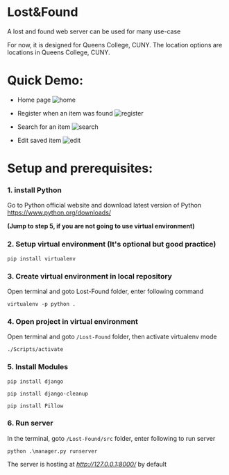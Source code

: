# Lost&Found

A lost and found web server can be used for many use-case

For now, it is designed for Queens College, CUNY. The location options are locations in Queens College, CUNY.

# Quick Demo:

 - Home page
![home](https://user-images.githubusercontent.com/34822412/59555691-4524b780-8f84-11e9-9fb5-1f01dc79cdfa.jpg)

 - Register when an item was found
![register](https://user-images.githubusercontent.com/34822412/59555700-700f0b80-8f84-11e9-8c7e-d798a2a8456e.jpg)

 - Search for an item
![search](https://user-images.githubusercontent.com/34822412/59555705-7ac9a080-8f84-11e9-87c4-f094cf2ed2b2.jpg)

 - Edit saved item
![edit](https://user-images.githubusercontent.com/34822412/59555710-8917bc80-8f84-11e9-9d05-8ff0e21b9299.jpg)

#  Setup and prerequisites:

### 1. install Python

Go to Python official website and download latest version of Python https://www.python.org/downloads/

**(Jump to step 5, if you are not going to use virtual environment)**

### 2. Setup virtual environment (It's optional but good practice)

```
pip install virtualenv
```

### 3. Create virtual environment in local repository

Open terminal and goto Lost-Found folder, enter following command
```
virtualenv -p python .
```

### 4. Open project in virtual environment
Open terminal and goto ```/Lost-Found``` folder, then activate virtualenv mode
```
./Scripts/activate
```

### 5. Install Modules
```
pip install django
```
```
pip install django-cleanup
```
```
pip install Pillow
```

### 6. Run server
In the terminal, goto ```/Lost-Found/src``` folder, enter following to run server

```
python .\manager.py runserver
```

The server is hosting at *http://127.0.0.1:8000/* by default
